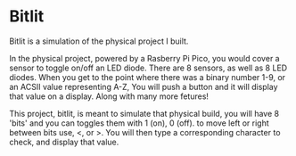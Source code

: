 # Bitlit
Bitlit is a simulation of the physical project I built. 


In the physical project, powered by a Rasberry Pi Pico, you would cover a sensor to toggle on/off an LED diode. There are 8 sensors, as well as 8 LED diodes. When you get to the point where there was a binary number 1-9, or an ACSII value representing A-Z, You will push a button and it will display that value on a display. Along with many more fetures!


This project, bitlit, is meant to simulate that physical build, you will have 8 'bits' and you can toggles them with 1 (on), 0 (off). to move left or right between bits use, <, or >. You will then type a corresponding character to check, and display that value.

